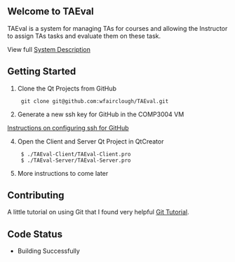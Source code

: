 ## Welcome to TAEval

TAEval is a system for managing TAs for courses and allowing the Instructor to assign TAs tasks and evaluate them on these task.

View full [System Description](http://people.scs.carleton.ca/~claurend/Courses/COMP3004/F13/Project/TAEval.pdf)


## Getting Started

1. Clone the Qt Projects from GitHub

        git clone git@github.com:wfairclough/TAEval.git

3. Generate a new ssh key for GitHub in the COMP3004 VM

  [Instructions on configuring ssh for GitHub](https://help.github.com/articles/generating-ssh-keys)

4. Open the Client and Server Qt Project in QtCreator

        $ ./TAEval-Client/TAEval-Client.pro
        $ ./TAEval-Server/TAEval-Server.pro

5. More instructions to come later

## Contributing

A little tutorial on using Git that I found very helpful [Git Tutorial](http://try.github.io/levels/1/challenges/2).

## Code Status

* Building Successfully
